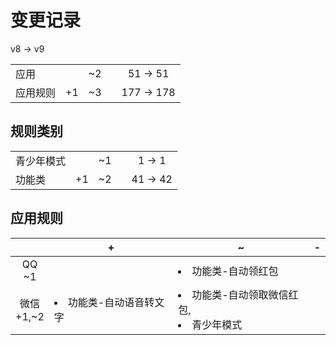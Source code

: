 # 变更记录

v8 -> v9

||||||
|-|:-:|:-:|:-:|:-:|
|应用||~2||51 -> 51|
|应用规则|+1|~3||177 -> 178|

## 规则类别

||||||
|-|:-:|:-:|:-:|:-:|
|青少年模式||~1||1 -> 1|
|功能类|+1|~2||41 -> 42|

## 应用规则

||+|~|-|
|:-:|-|-|-|
|QQ<br>~1||<li>功能类-自动领红包||
|微信<br>+1,~2|<li>功能类-自动语音转文字|<li>功能类-自动领取微信红包,<li>青少年模式||
